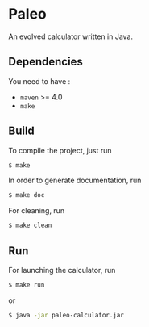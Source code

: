 # Paleo

An evolved calculator written in Java.

## Dependencies

You need to have :

* `maven` >= 4.0
* `make`

## Build

To compile the project, just run

```zsh
$ make
```

In order to generate documentation, run

```zsh
$ make doc
```

For cleaning, run

```zsh
$ make clean
```

## Run

For launching the calculator, run

```zsh
$ make run
```

or

```zsh
$ java -jar paleo-calculator.jar
```

